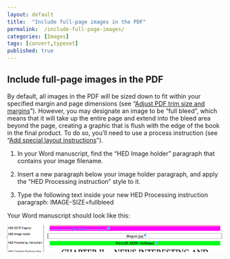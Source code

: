 ```yaml
---
layout: default
title:  "Include full-page images in the PDF"
permalink:  /include-full-page-images/
categories: [Images]
tags: [convert,typeset]
published: true
---
```


<section data-type="chapter" class="hsecchapter" data-hederis-type="hsecchapter" id="include-full-page-images" data-pi-attrs="id: include-full-page-images; data-tags: convert,typeset;" role="doc-chapter" data-tags="convert,typeset" data-author-name=" " data-book-title=" " title="Include full-page images in the PDF"><h1 data-hederis-type="hblkchaptitle" class="hblkchaptitle" id="pVmVrkDRY">Include full-page images in the PDF</h1>
    <p class="hblkp" data-hederis-type="hblkp" id="pVcW4m7P0">By default, all images in the PDF will be sized down to fit within your specified margin and page dimensions (see &#8220;<a href="{% post_url 2019-10-21-32-AdjustPDFtrimsizeandmargins %}" id="p7npvQYSs"><span class="Hyperlink" id="p97rgbODy">Adjust PDF trim size and margins</span></a>&#8221;). However, you may designate an image to be &#8220;full bleed&#8221;, which means that it will take up the entire page and extend into the bleed area beyond the page, creating a graphic that is flush with the edge of the book in the final product. To do so, you&#8217;ll need to use a process instruction (see &#8220;<a href="{% post_url 2019-10-21-35-Addspeciallayoutinstructions %}" id="psHVjroz7"><span class="Hyperlink" id="pEiVyeetx">Add special layout instructions</span></a>&#8221;).</p>
    <ol class="hwprnumlist" data-hederis-type="hwprnumlist" id="pD4sXMH7Y"><li class="hblkoli" data-hederis-type="hblkoli" id="li2T2OlEk0"><p class="hblkoli" data-hederis-type="hblklip" id="piW97kxIj">In your Word manuscript, find the &#8220;HED Image holder&#8221; paragraph that contains your image filename.</p></li>
    <li class="hblkoli" data-hederis-type="hblkoli" id="liNFp7yRnM"><p class="hblkoli" data-hederis-type="hblklip" id="pMgpiRzYZ">Insert a new paragraph below your image holder paragraph, and apply the &#8220;HED Processing instruction&#8221; style to it.</p></li>
    <li class="hblkoli" data-hederis-type="hblkoli" id="linVVCEPvS"><p class="hblkoli" data-hederis-type="hblklip" id="ptdyA6d6L">Type the following text inside your new HED Processing instruction paragraph: IMAGE-SIZE=fullbleed</p></li>
    </ol>
    <p class="hblkp" data-hederis-type="hblkp" id="pxuw8Bcjk">Your Word manuscript should look like this:</p>
    <img data-hederis-type="hblkimg" class="hblkimg" id="psJKWpfvG" src="/images/fullbleed_1.png" data-img-src="fullbleed_1.png"/>
    </section>
    